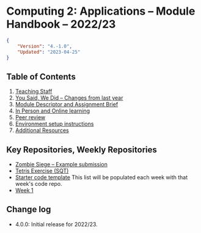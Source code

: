 # Computing 2: Applications – Module Handbook – 2022/23
```json
{
    "Version": "4.-1.0",
    "Updated": "2023-04-25"
}
```

## Table of Contents
1. [Teaching Staff](Staff)
1. [You Said, We Did – Changes from last year](Changes)
1. [Module Descriptor and Assignment Brief](Module)
1. [In Person and Online learning](Learning)
1. [Peer review](Peer)
1. [Environment setup instructions](Setup)
1. [Additional Resources](Resources)

## Key Repositories, Weekly Repositories
* [Zombie Siege – Example submission](https://github.com/fourier-space/zombie-siege)
* [Tetris Exercise (SQT)](https://github.com/fourier-space/sqt)
* [Starter code template](https://github.com/fourier-space/Computing-2-Submission-Template)
This list will be populated each week with that week's code repo.
* [Week 1](https://github.com/fourier-space/Computing-2-Week-1)

## Change log ##
* 4.0.0: Initial release for 2022/23.
